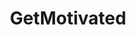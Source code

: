 ---
title: GetMotivated
crosslinks:
- TranscribersOfReddit
- getdisciplined
- xkcd
- IAmA
- AskReddit
- gaming
- '2013'
- mildlyinteresting
- books
- videos
- ShitAmericansSay
- tmsbmeta
- hatchery
- The_Donald
- Assistance
- progresspics
- me_irl
- gifs
- stoicism
- NonZeroDay
---